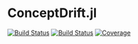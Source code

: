 # ConceptDrift.jl

[![Build Status](https://travis-ci.com/benhals/ConceptDrift.jl.svg?branch=master)](https://travis-ci.com/benhals/ConceptDrift.jl)
[![Build Status](https://ci.appveyor.com/api/projects/status/github/benhals/ConceptDrift.jl?svg=true)](https://ci.appveyor.com/project/benhals/ConceptDrift-jl)
[![Coverage](https://codecov.io/gh/benhals/ConceptDrift.jl/branch/master/graph/badge.svg)](https://codecov.io/gh/benhals/ConceptDrift.jl)
